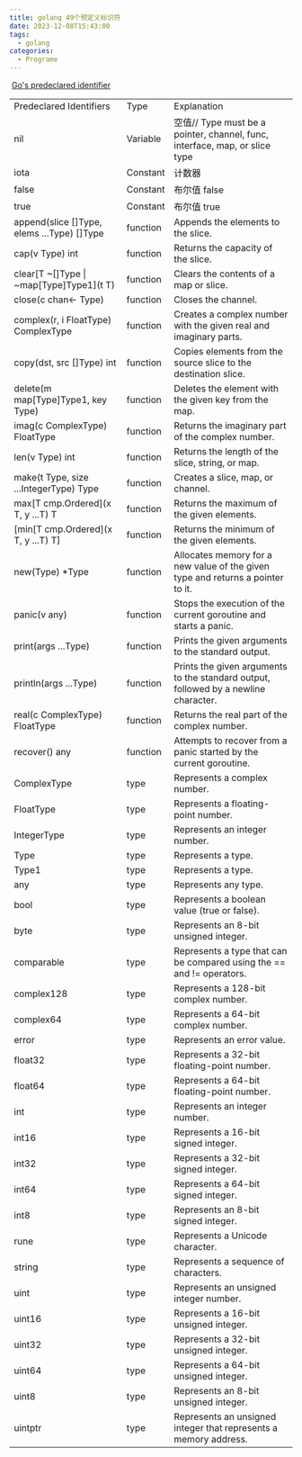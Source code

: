 ```yaml
---
title: golang 49个预定义标识符
date: 2023-12-08T15:43:00
tags:
  - golang
categories:
  - Programe
---
```


 [Go's predeclared identifier](https://pkg.go.dev/builtin)

|   |   |   |
|---|---|---|
|Predeclared Identifiers|Type|Explanation|
|nil|Variable|空值// Type must be a pointer, channel, func, interface, map, or slice type|
|iota|Constant|计数器|
|false|Constant|布尔值 false|
|true|Constant|布尔值 true|  
|append(slice []Type, elems ...Type) []Type|function|Appends the elements to the slice.|   
|cap(v Type) int|function|Returns the capacity of the slice.|   
|clear[T ~[]Type \| ~map[Type]Type1](t T)|function|Clears the contents of a map or slice.|   
|close(c chan<- Type)|function|Closes the channel.|   
|complex(r, i FloatType) ComplexType|function|Creates a complex number with the given real and imaginary parts.|  
|copy(dst, src []Type) int|function|Copies elements from the source slice to the destination slice.|   
|delete(m map[Type]Type1, key Type)|function|Deletes the element with the given key from the map.|   
|imag(c ComplexType) FloatType|function|Returns the imaginary part of the complex number.|  
|len(v Type) int|function|Returns the length of the slice, string, or map.|  
|make(t Type, size ...IntegerType) Type|function|Creates a slice, map, or channel.|  
|max[T cmp.Ordered](x T, y ...T) T|function|Returns the maximum of the given elements.|  
|[min[T cmp.Ordered](x T, y ...T) T]|function|Returns the minimum of the given elements.|   
|new(Type) \*Type|function|Allocates memory for a new value of the given type and returns a pointer to it.|   
|panic(v any)|function|Stops the execution of the current goroutine and starts a panic.|   
|print(args ...Type)|function|Prints the given arguments to the standard output.|   
|println(args ...Type)|function|Prints the given arguments to the standard output, followed by a newline character.|   
|real(c ComplexType) FloatType|function|Returns the real part of the complex number.|   
|recover() any|function|Attempts to recover from a panic started by the current goroutine.|   
|ComplexType|type|Represents a complex number.|   
|FloatType|type|Represents a floating-point number.|   
|IntegerType|type|Represents an integer number.|   
|Type|type|Represents a type.|   
|Type1|type|Represents a type.|   
|any|type|Represents any type.|   
|bool|type|Represents a boolean value (true or false).|   
|byte|type|Represents an 8-bit unsigned integer.|   
|comparable|type|Represents a type that can be compared using the == and != operators.|   
|complex128|type|Represents a 128-bit complex number.|   
|complex64|type|Represents a 64-bit complex number.|   
|error|type|Represents an error value.|   
|float32|type|Represents a 32-bit floating-point number.|   
|float64|type|Represents a 64-bit floating-point number.|   
|int|type|Represents an integer number.|   
|int16|type|Represents a 16-bit signed integer.|   
|int32|type|Represents a 32-bit signed integer.|   
|int64|type|Represents a 64-bit signed integer.|   
|int8|type|Represents an 8-bit signed integer.|   
|rune|type|Represents a Unicode character.|   
|string|type|Represents a sequence of characters.|   
|uint|type|Represents an unsigned integer number.|   
|uint16|type|Represents a 16-bit unsigned integer.|   
|uint32|type|Represents a 32-bit unsigned integer.|   
|uint64|type|Represents a 64-bit unsigned integer.|   
|uint8|type|Represents an 8-bit unsigned integer.|   
|uintptr|type|Represents an unsigned integer that represents a memory address.|   